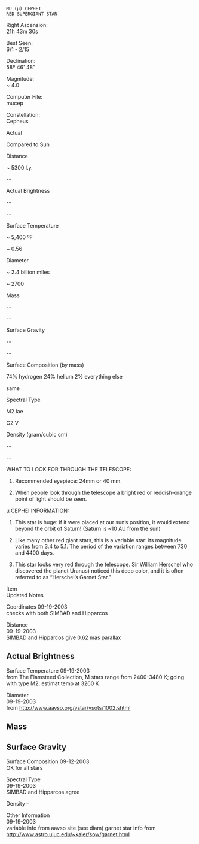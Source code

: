 	MU (μ) CEPHEI
	RED SUPERGIANT STAR



Right Ascension:	
21h 43m 30s	
	
Best Seen:	
6/1 - 2/15

Declination:	
58º 46' 48"	
	
Magnitude:	
~ 4.0

	
	
	
	


Computer File:	
mucep	
	
Constellation:	
Cepheus





	
	
Actual	
	
Compared to Sun

Distance	
	
~ 5300 l.y.	
	
--

Actual Brightness	
	
--	
	
--

Surface Temperature	
	
~ 5,400 ºF	
	
~ 0.56

Diameter	
	
~ 2.4 billion miles	
	
~ 2700

Mass	
	
--	
	
--

Surface Gravity	
	
--	
	
--

Surface Composition (by mass)	
	
74% hydrogen
24% helium
2% everything else	
	

same


Spectral Type	
	
M2 Iae	
	
G2 V

Density (gram/cubic cm)	
	
--	
	
--





WHAT TO LOOK FOR THROUGH THE TELESCOPE:

1.	Recommended eyepiece: 24mm or 40 mm.

2.	When people look through the telescope a bright red or reddish-orange point of light should be seen.


μ CEPHEI INFORMATION:

1.	This star is huge: if it were placed at our sun’s position, it would extend beyond the orbit of Saturn!  (Saturn is ~10 AU from the sun)

2.	Like many other red giant stars, this is a variable star: its magnitude varies from 3.4 to 5.1.  The period of the variation ranges between 730 and 4400 days.
 

3.	This star looks very red through the telescope.  Sir William Herschel who discovered the planet Uranus) noticed this deep color, and it is often referred to as “Herschel’s Garnet Star.”



Item	
Updated	
Notes

Coordinates	
09-19-2003	
checks with both SIMBAD and Hipparcos

Distance	
09-19-2003	
SIMBAD and Hipparcos give 0.62 mas parallax 

Actual Brightness	
--	


Surface Temperature	
09-19-2003	
from The Flamsteed Collection, M stars range from 2400-3480 K; going with type M2, estimat temp at 3260 K

Diameter	
09-19-2003	
from http://www.aavso.org/vstar/vsots/1002.shtml

Mass	
--	


Surface Gravity	
--	


Surface Composition	
09-12-2003	
OK for all stars

Spectral Type	
09-19-2003	
SIMBAD and Hipparcos agree

Density	
–	


Other Information	
09-19-2003	
variable info from aavso site (see diam)
garnet star info from http://www.astro.uiuc.edu/~kaler/sow/garnet.html

	
	


